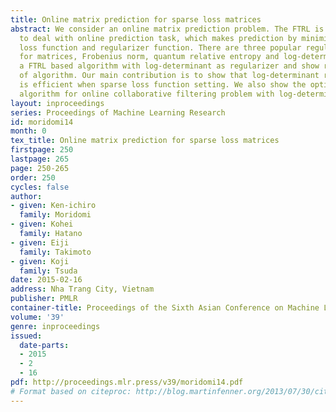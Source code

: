 ```yaml
---
title: Online matrix prediction for sparse loss matrices
abstract: We consider an online matrix prediction problem. The FTRL is a famous method
  to deal with online prediction task, which makes prediction by minimizing cumulative
  loss function and regularizer function. There are three popular regularizer functions
  for matrices, Frobenius norm, quantum relative entropy and log-determinant. We propose
  a FTRL based algorithm with log-determinant as regularizer and show regret bound
  of algorithm. Our main contribution is to show that log-determinant regularization
  is efficient when sparse loss function setting. We also show the optimal performance
  algorithm for online collaborative filtering problem with log-determinant regularization.
layout: inproceedings
series: Proceedings of Machine Learning Research
id: moridomi14
month: 0
tex_title: Online matrix prediction for sparse loss matrices
firstpage: 250
lastpage: 265
page: 250-265
order: 250
cycles: false
author:
- given: Ken-ichiro
  family: Moridomi
- given: Kohei
  family: Hatano
- given: Eiji
  family: Takimoto
- given: Koji
  family: Tsuda
date: 2015-02-16
address: Nha Trang City, Vietnam
publisher: PMLR
container-title: Proceedings of the Sixth Asian Conference on Machine Learning
volume: '39'
genre: inproceedings
issued:
  date-parts:
  - 2015
  - 2
  - 16
pdf: http://proceedings.mlr.press/v39/moridomi14.pdf
# Format based on citeproc: http://blog.martinfenner.org/2013/07/30/citeproc-yaml-for-bibliographies/
---
```

